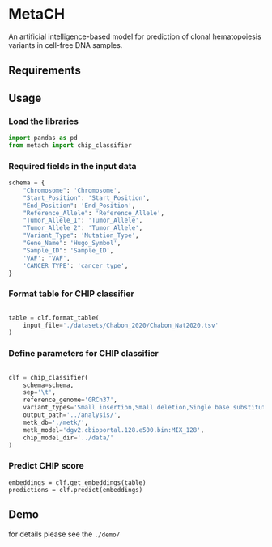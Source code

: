 # MetaCH
An artificial intelligence-based model for prediction of clonal hematopoiesis variants in cell-free DNA samples. 

## Requirements

## Usage
### Load the libraries
```python
import pandas as pd
from metach import chip_classifier
```

### Required fields in the input data
```python
schema = {
    "Chromosome": 'Chromosome',
    "Start_Position": 'Start_Position',
    "End_Position": 'End_Position',
    "Reference_Allele": 'Reference_Allele',
    "Tumor_Allele_1": 'Tumor_Allele',
    "Tumor_Allele_2": 'Tumor_Allele',
    "Variant_Type": 'Mutation_Type',
    "Gene_Name": 'Hugo_Symbol',
    "Sample_ID": 'Sample_ID',
    'VAF': 'VAF',
    'CANCER_TYPE': 'cancer_type',
}
```

### Format table for CHIP classifier
```python

table = clf.format_table(
    input_file='./datasets/Chabon_2020/Chabon_Nat2020.tsv'
)
```

### Define parameters for CHIP classifier
```python

clf = chip_classifier(
    schema=schema,
    sep='\t',
    reference_genome='GRCh37',
    variant_types='Small insertion,Small deletion,Single base substitution',
    output_path='../analysis/',
    metk_db='./metk/',
    metk_model='dgv2.cbioportal.128.e500.bin:MIX_128',
    chip_model_dir='../data/'
)

```

### Predict CHIP score 
```
embeddings = clf.get_embeddings(table)
predictions = clf.predict(embeddings)

```
## Demo
for details please see the <code>./demo/</code>